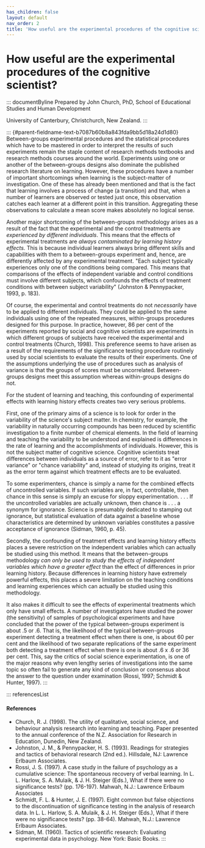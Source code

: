 ```yaml
---
has_children: false
layout: default
nav_order: 2
title: 'How useful are the experimental procedures of the cognitive scientist? '
---
```

# How useful are the experimental procedures of the cognitive scientist? 


::: documentByline
Prepared by John Church, PhD, School of Educational Studies and Human
Development

University of Canterbury, Christchurch, New Zealand.
:::

::: {#parent-fieldname-text-b7087b60b8a843fda9bb5d18a24d1d80}
Between-groups experimental procedures and the statistical procedures
which have to be mastered in order to interpret the results of such
experiments remain the staple content of research methods textbooks and
research methods courses around the world. Experiments using one or
another of the between-groups designs also dominate the published
research literature on learning. However, these procedures have a number
of important shortcomings when learning is the subject-matter of
investigation. One of these has already been mentioned and that is the
fact that learning involves a process of change (a transition) and that,
when a number of learners are observed or tested just once, this
observation catches each learner at a different point in this
transition. Aggregating these observations to calculate a mean score
makes absolutely no logical sense.

Another major shortcoming of the between-groups methodology arises as a
result of the fact that the experimental and the control treatments are
*experienced by different individuals*. This means that the effects of
experimental treatments are *always contaminated by learning history
effects.* This is because individual learners always bring different
skills and capabilities with them to a between-groups experiment and,
hence, are differently affected by any experimental treatment. "Each
subject typically experiences only one of the conditions being compared.
This means that comparisons of the effects of independent variable and
control conditions must involve different subjects, which confounds the
effects of treatment conditions with between subject variability"
(Johnston & Pennypacker, 1993, p. 183).

Of course, the experimental and control treatments do not *necessarily*
have to be applied to different individuals. They could be applied to
the same individuals using one of the repeated measures, within-groups
procedures designed for this purpose. In practice, however, 86 per cent
of the experiments reported by social and cognitive scientists are
experiments in which different groups of subjects have received the
experimental and control treatments (Church, 1998). This preference
seems to have arisen as a result of the requirements of the significance
testing procedure routinely used by social scientists to evaluate the
results of their experiments. One of the assumptions underlying the use
of procedures such as analysis of variance is that the groups of scores
must be uncorrelated. Between-groups designs meet this assumption
whereas within-groups designs do not.

For the student of learning and teaching, this confounding of
experimental effects with learning history effects creates two very
serious problems.

First, one of the primary aims of a science is to look for order in the
variability of the science\'s subject matter. In chemistry, for example,
the variability in naturally occurring compounds has been reduced by
scientific investigation to a finite number of chemical elements. In the
field of learning and teaching the variability to be understood and
explained is differences in the rate of learning and the accomplishments
of individuals. However, this is not the subject matter of cognitive
science. Cognitive scientists treat differences between individuals as a
source of error, refer to it as "error variance" or "chance variability"
and, instead of studying its origins, treat it as the error term against
which treatment effects are to be evaluated.

To some experimenters, chance is simply a name for the combined effects
of uncontrolled variables. If such variables are, in fact, controllable,
then chance in this sense is simply an excuse for sloppy
experimentation. . . . If the uncontrolled variables are actually
unknown, then chance is . . . a synonym for ignorance. Science is
presumably dedicated to stamping out ignorance, but statistical
evaluation of data against a baseline whose characteristics are
determined by unknown variables constitutes a passive acceptance of
ignorance (Sidman, 1960, p. 45).

Secondly, the confounding of treatment effects and learning history
effects places a severe restriction on the independent variables which
can actually be studied using this method. It means that the
between-groups methodology *can only be used to study the effects of
independent variables which have a greater effect* than the effect of
differences in prior learning history. Because differences in learning
history have extremely powerful effects, this places a severe limitation
on the teaching conditions and learning experiences which can actually
be studied using this methodology.

It also makes it difficult to see the effects of experimental treatments
which only have small effects. A number of investigators have studied
the power (the sensitivity) of samples of psychological experiments and
have concluded that the power of the typical between-groups experiment
is about .5 or .6. That is, the likelihood of the typical between-groups
experiment detecting a treatment effect when there is one, is about 60
per cent and the likelihood of two separate replications of the same
experiment both detecting a treatment effect when there is one is about
.6 x .6 or 36 per cent. This, say the critics of social science
experimentation, is one of the major reasons why even lengthy series of
investigations into the same topic so often fail to generate any kind of
conclusion or consensus about the answer to the question under
examination (Rossi, 1997; Schmidt & Hunter, 1997).
:::

::: referencesList
#### References

-   Church, R. J. (1998). The utility of qualitative, social science,
    and behaviour analysis research into learning and teaching. Paper
    presented to the annual conference of the N.Z. Association for
    Research in Education, Dunedin, New Zealand.
-   Johnston, J. M., & Pennypacker, H. S. (1993). Readings for
    strategies and tactics of behavioral research (2nd ed.). Hillsdale,
    NJ: Lawrence Erlbaum Associates.
-   Rossi, J. S. (1997). A case study in the failure of psychology as a
    cumulative science: The spontaneous recovery of verbal learning.
    In L. L. Harlow, S. A. Mulaik, & J. H. Steiger (Eds.), What if there
    were no significance tests? (pp. 176-197). Mahwah, N.J.: Lawrence
    Erlbaum Associates
-   Schmidt, F. L. & Hunter, J. E. (1997). Eight common but false
    objections to the discontinuation of significance testing in the
    analysis of research data. In L. L. Harlow, S. A. Mulaik, & J. H.
    Steiger (Eds.), What if there were no significance tests? (pp.
    38-64). Mahwah, N.J.: Lawrence Erlbaum Associates.
-   Sidman, M. (1960). Tactics of scientific research: Evaluating
    experimental data in psychology. New York: Basic Books.
:::
